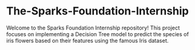 # The-Sparks-Foundation-Internship
Welcome to the Sparks Foundation Internship repository! This project focuses on implementing a Decision Tree model to predict the species of iris flowers based on their features using the famous Iris dataset.
